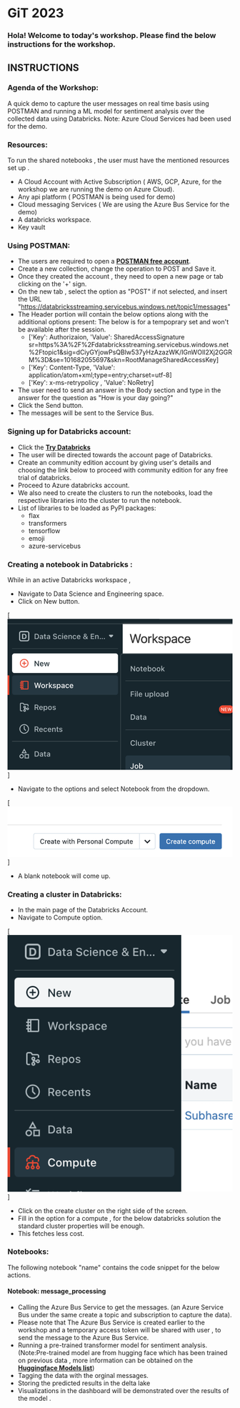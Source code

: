 # GiT 2023

### Hola! Welcome to today's workshop. Please find the below instructions for the workshop.

## INSTRUCTIONS
### Agenda of the Workshop:

A quick demo to capture the user messages on real time basis using POSTMAN and running a ML model for sentiment analysis over the collected data using Databricks. 
Note: Azure Cloud Services had been used for the demo.

### Resources:
To run the shared notebooks , the user must have the mentioned resources set up . 
* A Cloud Account with Active Subscription ( AWS, GCP, Azure, for the workshop we are running the demo on Azure Cloud).
* Any api platform ( POSTMAN is being used for demo)
* Cloud messaging Services ( We are using the Azure Bus Service for the demo)
* A databricks workspace.
* Key vault

### Using POSTMAN:

 * The users are required to open a **[POSTMAN free account](www.postman.com)**.
 * Create a new collection, change the operation to POST and Save it.
 * Once they created the account , they need to open a new page or tab clicking on the '+' sign.
 * On the new tab , select the option as "POST" if not selected, and insert the URL "https://databricksstreaming.servicebus.windows.net/topic1/messages"
 * The Header portion will contain the below options along with the additional options present:
     The below is for a tempoprary set and won't be available after the session.
      * ['Key': Authorizaion, 'Value': SharedAccessSignature sr=https%3A%2F%2Fdatabricksstreaming.servicebus.windows.net%2Ftopic1&sig=dCiyGYjowPsQBlw537yHzAzazWK/IGnWOIl2Xj2GGRM%3D&se=101682055697&skn=RootManageSharedAccessKey]
      * ['Key': Content-Type, 'Value': application/atom+xml;type=entry;charset=utf-8]
      * ['Key': x-ms-retrypolicy , 'Value': NoRetry]
 * The user need to send an answer in the Body section and type in the answer for the question as "How is your day going?"
 * Click the Send button.
 * The messages will be sent to the Service Bus.

### Signing up for Databricks account:

 * Click the **[Try Databricks](https://www.databricks.com/try-databricks?_gl=1*304qnf*_ga*MzYxMjY1Nzk3LjE2ODI0ODIwNDI.*_ga_PQSEQ3RZQC*MTY4MjY0MjAxOS44LjEuMTY4MjY0MjA1Mi4yNy4wLjA.&_ga=2.130158927.1351879435.1682482042-361265797.1682482042#account)**
 * The user will be directed towards the account page of Databricks.
 * Create an community edition account by giving user's details and choosing the link below to proceed with community edition for any free trial of databricks.
 * Proceed to Azure databricks account.
 * We also need to create the clusters to run the notebooks, load the respective libraries into the cluster to run the notebook.
 * List of libraries to be loaded as PyPI packages:
     * flax
     * transformers
     * tensorflow
     * emoji
     * azure-servicebus


### Creating a notebook in Databricks :
 While in an active Databricks workspace , 
  * Navigate to Data Science and Engineering space.
  * Click on New button.



  [![New Button](/images/Notebook.png)]
  
  
  
  
  
  * Navigate to the options and select Notebook from the dropdown.

   
   
   [![Notebook](/images/CreateCompute.png)]
   
   

  * A blank notebook will come up.

### Creating a cluster in  Databricks:
  * In the main page of the Databricks Account.
  * Navigate to Compute option.
  
  
  
  [![Notebook](/images/NewButton.png)]
  
  
  
  
  * Click on the create cluster on the right side of the screen.
  * Fill in the option for a compute , for the below databricks solution the standard cluster properties will be enough.
  * This fetches less cost.
 


### Notebooks:
The following notebook "name" contains the code snippet for the below actions.

#### Notebook: message_processing
  * Calling the Azure Bus Service to get the messages. (an Azure Service Bus under the same create a topic and subscription to capture the data). 
  * Please note that The Azure Bus Service is created earlier to the workshop and a temporary access token will be shared with user , to send the message to the Azure Bus Service.
  * Running a pre-trained transformer model for sentiment analysis. (Note:Pre-trained model are from hugging face which has been trained on previous data , more information can be obtained on the **[Huggingface Models list](https://huggingface.co/models)**)
  * Tagging the data with the orginal messages.
  * Storing the predicted results in the delta lake
  * Visualizations in the dashboard will be demonstrated over the results of the model .
